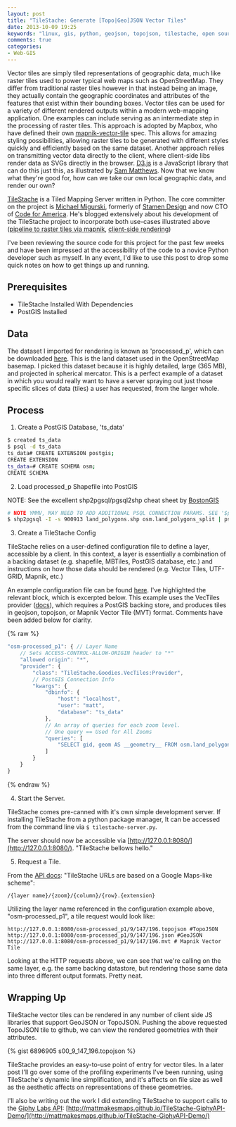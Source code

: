```yaml
---
layout: post
title: "TileStache: Generate [Topo|Geo]JSON Vector Tiles"
date: 2013-10-09 19:25
keywords: "linux, gis, python, geojson, topojson, tilestache, open source"
comments: true
categories: 
- Web-GIS
---
```

Vector tiles are simply tiled representations of geographic data, much like raster tiles
used to power typical web maps such as OpenStreetMap. They differ from traditional 
raster tiles however in that instead being an image, they actually contain the 
geographic coordinates and attributes of the features that exist within their bounding boxes.
Vector tiles can be used for a variety of different rendered outputs within a modern web-mapping
application. One examples can include serving as an intermediate step in the processing of
raster tiles. This approach is adopted by Mapbox, who have defined their own
[mapnik-vector-tile](https://www.mapbox.com/blog/vector-tiles/) spec. This allows for amazing
styling possibilities, allowing raster tiles to be generated with different styles quickly and
efficiently based on the same dataset. Another approach relies on transmitting vector data directly
to the client, where client-side libs render data as SVGs directly in the browser. [D3.js](http://d3js.org)
is a JavaScript library that can do this just this, as illustrated by [Sam Matthews](http://bl.ocks.org/svmatthews/6081504). Now that we know what they're good for, how can we take our own local geographic data, and render our own?
<!-- more -->
[TileStache](http://tilestache.org) is a Tiled Mapping Server written in Python. The core committer on the project
is [Michael Migurski](http://mike.teczno.com), formerly of [Stamen Design](http://stamen.com) and now CTO of
[Code for America](http://www.codeforamerica.org). He's blogged extensively about his development of
the TileStache project to incorporate both use-cases illustrated above
([pipeline to raster tiles via mapnik](http://mike.teczno.com/notes/postgreslessness-mapnik-vectiles.html),
[client-side rendering](http://mike.teczno.com/notes/vector-tile-rendering-numbers.html))

I've been reviewing the source code for this project for the past few weeks and have been impressed at the accessibility
of the code to a novice Python developer such as myself. In any event, I'd like to use this post to drop some
quick notes on how to get things up and running.

## Prerequisites

* TileStache Installed With Dependencies
* PostGIS Installed

## Data

The dataset I imported for rendering is known as 'processed_p', which can be downloaded [here](http://openstreetmapdata.com/data/land-polygons). This is the land dataset used in the OpenStreetMap basemap. I picked this dataset because it is highly detailed, large (365 MB), and projected in spherical mercator. This is a perfect example of a dataset in which you would really want to have a server spraying out just those specific slices of data (tiles) a user has requested, from the larger whole.

## Process

1. Create a PostGIS Database, 'ts_data'

``` bash
$ created ts_data
$ psql -d ts_data
ts_data# CREATE EXTENSION postgis;
CREATE EXTENSION
ts_data=# CREATE SCHEMA osm;
CREATE SCHEMA
```

2. Load processed_p Shapefile into PostGIS

NOTE: See the excellent shp2pgsql/pgsql2shp cheat sheet by [BostonGIS](http://www.bostongis.com/pgsql2shp_shp2pgsql_quickguide_20.bqg)
``` bash
# NOTE YMMV, MAY NEED TO ADD ADDITIONAL PSQL CONNECTION PARAMS. SEE '$psql --help'
$ shp2pgsql -I -s 900913 land_polygons.shp osm.land_polygons_split | psql -d ts_data 
```

3. Create a TileStache Config

TileStache relies on a user-defined configuration file to define a layer, accessible by a client.
In this context, a layer is essentially a combination of a backing dataset (e.g. shapefile, MBTiles,
PostGIS database, etc.) and instructions on how those data should be rendered (e.g. Vector Tiles, UTF-GRID, Mapnik, etc.)

An example configuration file can be found [here](https://github.com/mattmakesmaps/TileStache-Experiment/blob/master/config_files/topojson.cfg#L84-L99). I've highlighted the relevant block, which is excerpted
below. This example uses the VecTiles provider ([docs](http://tilestache.org/doc/TileStache.Goodies.VecTiles.html)),
which requires a PostGIS backing store, and produces tiles in geojson, topojson, or Mapnik Vector Tile (MVT) format.
Comments have been added below for clarity.
 
{% raw %}
``` javascript
"osm-processed_p1": { // Layer Name
    // Sets ACCESS-CONTROL-ALLOW-ORIGIN header to "*"
    "allowed origin": "*", 
    "provider": {
        "class": "TileStache.Goodies.VecTiles:Provider",
        // PostGIS Connection Info
        "kwargs": { 
            "dbinfo": {
                "host": "localhost",
                "user": "matt",
                "database": "ts_data"
            },
            // An array of queries for each zoom level.
            // One query == Used for All Zooms
            "queries": [ 
                "SELECT gid, geom AS __geometry__ FROM osm.land_polygons_split"
            ]
        }
    }
}
```
{% endraw %}

4. Start the Server.

TileStache comes pre-canned with it's own simple development server. If installing TileStache from a python package
manager, It can be accessed from the command line via `$ tilestache-server.py`.

The server should now be accessible via [http://127.0.0.1:8080/](http://127.0.0.1:8080/). "TileStache bellows hello."

5. Request a Tile.

From the [API docs](http://tilestache.org/doc/): "TileStache URLs are based on a Google Maps-like scheme":

```
/{layer name}/{zoom}/{column}/{row}.{extension}
```

Utilizing the layer name referenced in the configuration example above, "osm-processed_p1", a tile request would look like:

```
http://127.0.0.1:8080/osm-processed_p1/9/147/196.topojson #TopoJSON
http://127.0.0.1:8080/osm-processed_p1/9/147/196.json #GeoJSON
http://127.0.0.1:8080/osm-processed_p1/9/147/196.mvt # Mapnik Vector Tile
```

Looking at the HTTP requests above, we can see that we're calling on the same layer, e.g. the same backing datastore,
but rendering those same data into three different output formats. Pretty neat.

## Wrapping Up

TileStache vector tiles can be rendered in any number of client side JS libraries that support GeoJSON or TopoJSON.
Pushing the above requested TopoJSON tile to github, we can view the rendered geometries with their attributes.

{% gist 6896905 s00_9_147_196.topojson %}

TileStache provides an easy-to-use point of entry for vector tiles. In a later post I'll go over some of the profiling
experiments I've been running, using TileStache's dynamic line simplification, and it's affects on file size as well as
the aesthetic affects on representations of these geometries.

I'll also be writing out the work I did extending TileStache to support calls to the [Giphy Labs API](http://labs.giphy.com): [http://mattmakesmaps.github.io/TileStache-GiphyAPI-Demo/](http://mattmakesmaps.github.io/TileStache-GiphyAPI-Demo/)
